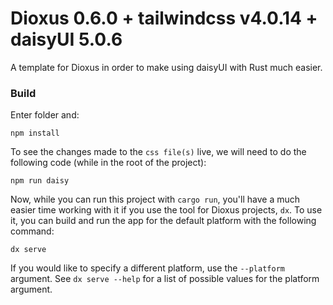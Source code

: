 # Dioxus 0.6.0 + tailwindcss v4.0.14  + daisyUI 5.0.6

A template for Dioxus in order to make using daisyUI with Rust much easier.

### Build

Enter folder and:

```
npm install
```

To see the changes made to the `css file(s)` live, we will need to do the following code (while in the root of the project):

```
npm run daisy
```

Now, while you can run this project with `cargo run`, you'll have a much easier time working with it if you use the tool for Dioxus projects, `dx`. To use it, you can build and run the app for the default platform with the following command:

```
dx serve
```

If you would like to specify a different platform, use the `--platform` argument. See `dx serve --help` for a list of possible values for the platform argument.
